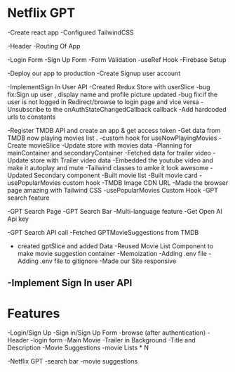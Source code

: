 # Netflix GPT

-Create react app
-Configured TailwindCSS

-Header
-Routing Of App

-Login Form
-Sign Up Form
-Form Validation
-useRef Hook
-Firebase Setup

-Deploy our app to production
-Create
Signup user account

-ImplementSign In User API
-Created Redux Store with userSlice
-bug fix:Sign up user , display name and profile picture updated
-bug fix:if the user is not logged in Redirect/browse to login page and vice versa
-Unsubscribe to the onAuthStateChangedCallback callback
-Add hardcoded urls to constants

-Register TMDB API and create an app & get access token
-Get data from TMDB now playing movies list .
-custom hook for useNowPlayingMovies
-Create movieSlice
-Update store with movies data
-Planning for mainContainer and secondaryContainer
-Fetched data for trailer video
-Update store with Trailer video data
-Embedded the youtube video and make it autoplay and mute
-Tailwind classes to amke it look awesome
-Updated Secondary component
-Built movie list
-Built movie card
-usePopularMovies custom hook
-TMDB Image CDN URL
-Made the browser page amazing with Tailwind CSS
-usePopularMovies Custom Hook
-GPT search feature

-GPT Search Page
-GPT Search Bar
-Multi-language feature
-Get Open AI Api key

-GPT Search API call
-Fetched GPTMovieSuggestions from TMDB

- created gptSlice and added Data
  -Reused Movie List Component to make movie suggestion container
  -Memoization
  -Adding .env file
  -Adding .env file to gitignore
  -Made our Site responsive

## -Implement Sign In user API

# Features

-Login/Sign Up
-Sign in/Sign Up Form
-browse (after authentication)
-Header
-login form
-Main Movie
-Trailer in Background
-Title and Description
-Movie Suggestions
-movie Lists \* N

-Netflix GPT
-search bar
-movie suggestions
